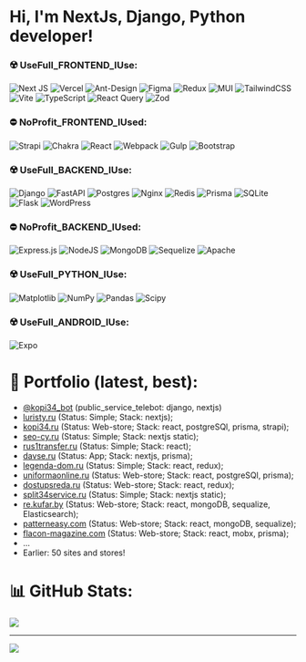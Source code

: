 <h1>Hi, I'm NextJs, Django, Python developer!</h1>

### ☢️ UseFull_FRONTEND_IUse:
![Next JS](https://img.shields.io/badge/Next-black?style=for-the-badge&logo=next.js&logoColor=white) ![Vercel](https://img.shields.io/badge/vercel-%23000000.svg?style=for-the-badge&logo=vercel&logoColor=white) ![Ant-Design](https://img.shields.io/badge/-AntDesign-%230170FE?style=for-the-badge&logo=ant-design&logoColor=white) ![Figma](https://img.shields.io/badge/figma-%23F24E1E.svg?style=for-the-badge&logo=figma&logoColor=white)  ![Redux](https://img.shields.io/badge/redux-%23593d88.svg?style=for-the-badge&logo=redux&logoColor=white) ![MUI](https://img.shields.io/badge/MUI-%230081CB.svg?style=for-the-badge&logo=mui&logoColor=white) ![TailwindCSS](https://img.shields.io/badge/tailwindcss-%2338B2AC.svg?style=for-the-badge&logo=tailwind-css&logoColor=white) ![Vite](https://img.shields.io/badge/vite-%23646CFF.svg?style=for-the-badge&logo=vite&logoColor=white) ![TypeScript](https://img.shields.io/badge/typescript-%23007ACC.svg?style=for-the-badge&logo=typescript&logoColor=white) ![React Query](https://img.shields.io/badge/-React%20Query-FF4154?style=for-the-badge&logo=react%20query&logoColor=white) ![Zod](https://img.shields.io/badge/zod-%233068b7.svg?style=for-the-badge&logo=zod&logoColor=white) 

### ⛔ NoProfit_FRONTEND_IUsed:
![Strapi](https://img.shields.io/badge/strapi-%232E7EEA.svg?style=for-the-badge&logo=strapi&logoColor=white) ![Chakra](https://img.shields.io/badge/chakra-%234ED1C5.svg?style=for-the-badge&logo=chakraui&logoColor=white) ![React](https://img.shields.io/badge/react-%2320232a.svg?style=for-the-badge&logo=react&logoColor=%2361DAFB) ![Webpack](https://img.shields.io/badge/webpack-%238DD6F9.svg?style=for-the-badge&logo=webpack&logoColor=black) ![Gulp](https://img.shields.io/badge/GULP-%23CF4647.svg?style=for-the-badge&logo=gulp&logoColor=white) ![Bootstrap](https://img.shields.io/badge/bootstrap-%238511FA.svg?style=for-the-badge&logo=bootstrap&logoColor=white)

### ☢️ UseFull_BACKEND_IUse:
![Django](https://img.shields.io/badge/django-%23092E20.svg?style=for-the-badge&logo=django&logoColor=white) ![FastAPI](https://img.shields.io/badge/FastAPI-005571?style=for-the-badge&logo=fastapi) ![Postgres](https://img.shields.io/badge/postgres-%23316192.svg?style=for-the-badge&logo=postgresql&logoColor=white)  ![Nginx](https://img.shields.io/badge/nginx-%23009639.svg?style=for-the-badge&logo=nginx&logoColor=white) ![Redis](https://img.shields.io/badge/redis-%23DD0031.svg?style=for-the-badge&logo=redis&logoColor=white) ![Prisma](https://img.shields.io/badge/Prisma-3982CE?style=for-the-badge&logo=Prisma&logoColor=white) ![SQLite](https://img.shields.io/badge/sqlite-%2307405e.svg?style=for-the-badge&logo=sqlite&logoColor=white) ![Flask](https://img.shields.io/badge/flask-%23000.svg?style=for-the-badge&logo=flask&logoColor=white) ![WordPress](https://img.shields.io/badge/WordPress-%23117AC9.svg?style=for-the-badge&logo=WordPress&logoColor=white)

### ⛔ NoProfit_BACKEND_IUsed:
![Express.js](https://img.shields.io/badge/express.js-%23404d59.svg?style=for-the-badge&logo=express&logoColor=%2361DAFB) ![NodeJS](https://img.shields.io/badge/node.js-6DA55F?style=for-the-badge&logo=node.js&logoColor=white) ![MongoDB](https://img.shields.io/badge/MongoDB-%234ea94b.svg?style=for-the-badge&logo=mongodb&logoColor=white)  ![Sequelize](https://img.shields.io/badge/Sequelize-52B0E7?style=for-the-badge&logo=Sequelize&logoColor=white) ![Apache](https://img.shields.io/badge/apache-%23D42029.svg?style=for-the-badge&logo=apache&logoColor=white)

### ☢️ UseFull_PYTHON_IUse:
![Matplotlib](https://img.shields.io/badge/Matplotlib-%23ffffff.svg?style=for-the-badge&logo=Matplotlib&logoColor=black) ![NumPy](https://img.shields.io/badge/numpy-%23013243.svg?style=for-the-badge&logo=numpy&logoColor=white) ![Pandas](https://img.shields.io/badge/pandas-%23150458.svg?style=for-the-badge&logo=pandas&logoColor=white) ![Scipy](https://img.shields.io/badge/SciPy-%230C55A5.svg?style=for-the-badge&logo=scipy&logoColor=%white)

### ☢️ UseFull_ANDROID_IUse:
![Expo](https://img.shields.io/badge/expo-1C1E24?style=for-the-badge&logo=expo&logoColor=#D04A37)


# 💎 Portfolio (latest, best):
- <a href="https://t.me/kopi34_bot" target="_blank">@kopi34_bot</a> (public_service_telebot: django, nextjs)
- <a href="https://luristy.ru/" target="_blank">luristy.ru</a> (Status: Simple; Stack: nextjs);
- <a href="https://kopi34.ru" target="_blank">kopi34.ru</a> (Status: Web-store; Stack: react, postgreSQl, prisma, strapi);
- <a href="https://seo-cy.ru" target="_blank">seo-cy.ru</a> (Status: Simple; Stack: nextjs static);
- <a href="https://rus1transfer.ru" target="_blank">rus1transfer.ru</a> (Status: Simple; Stack: react);
- <a href="https://davse.ru" target="_blank">davse.ru</a> (Status: App; Stack: nextjs, prisma);
- <a href="https://legenda-dom.ru" target="_blank">legenda-dom.ru</a> (Status: Simple; Stack: react, redux);
- <a href="https://uniformaonline.ru" target="_blank">uniformaonline.ru</a> (Status: Web-store; Stack: react, postgreSQl, prisma);
- <a href="https://dostupsreda.ru" target="_blank">dostupsreda.ru</a> (Status: Web-store; Stack: react, redux);
- <a href="https://split34service.ru" target="_blank">split34service.ru</a> (Status: Simple; Stack: nextjs static);
- <a href="https://re.kufar.by" target="_blank">re.kufar.by</a> (Status: Web-store; Stack: react, mongoDB, sequalize, Elasticsearch);
- <a href="https://patterneasy.com" target="_blank">patterneasy.com</a> (Status: Web-store; Stack: react, mongoDB, sequalize);
- <a href="https://flacon-magazine.com" target="_blank">flacon-magazine.com</a> (Status: Web-store; Stack: react, mobx, prisma);
- ...
- Earlier: 50 sites and stores!
# 📊 GitHub Stats:
![](https://github-readme-stats.vercel.app/api?username=devshazam&theme=dark&hide_border=false&include_all_commits=false&count_private=false)<br/>

---
[![](https://visitcount.itsvg.in/api?id=devshazam&icon=0&color=0)](https://visitcount.itsvg.in)

<!-- Proudly created with GPRM ( https://gprm.itsvg.in ) -->

